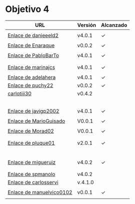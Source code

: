 # Objetivo 4

| URL                                                                                       | Versión | Alcanzado |
|-------------------------------------------------------------------------------------------|---------|-----------|
| <!-- Enlace de sergioae19 -->                                                             |         |           |
| [Enlace de danieeeld2](https://github.com/danieeeld2/LogisticsRoutes/pull/27)             | v4.0.1  | ✓         |
| <!-- Enlace de LuciaAnsino -->                                                            |         |           |
| [Enlace de Enaraque](https://github.com/Enaraque/bus_stadistics/pull/28)                  | v0.0.2  |  ✓        |
| <!-- Enlace de giorgiogiovanni -->                                                        |         |           |
| [Enlace de PabloBarTo](https://github.com/PabloBarTo/Empresa/pull/23)                     | v4.0.1  | ✓         |
| <!-- Enlace de danibarranqueroo -->                                                       |         |           |
| <!-- Enlace de Amadocm -->                                                                |         |           |
| [Enlace de marinajcs](https://github.com/marinajcs/asignacionTareas/pull/24)              | v4.0.1  | ✓         |
| <!-- Enlace de GiancaGrizzly -->                                                          |         |           |
| [Enlace de adelahera](https://github.com/adelahera/basket-stats/pull/25)                  | v4.0.1  | ✓         |
| [Enlace de puchy22](https://github.com/puchy22/nutri-app/pull/18)                         | v0.0.2  | ✓         |
| [carlotiii30](https://github.com/carlotiii30/organizacionSemanal/pull/26)                 | v0.4.2  |           |
| <!-- Enlace de sergioffdez -->                                                            |         |           |
| <!-- Enlace de DarckMonster -->                                                           |         |           |
| <!-- Enlace de eugrdfolcha -->                                                            |         |           |
| <!-- Enlace de diagmatrix -->                                                             |         |           |
| <!-- Enlace de JaimeGM96 -->                                                              |         |           |
| [Enlace de javigp2002](https://github.com/javigp2002/LazyFood/pull/19)                    | v4.0.1  | ✓         |
| <!-- Enlace de shvtwp -->                                                                 |         |           |
| [Enlace de MarioGuisado](https://github.com/MarioGuisado/TrainMe/pull/38)                 | V0.0.1  | ✓         |
| <!-- Enlace de J P S -->                                                                  |         |           |
| [Enlace de Morad02](https://github.com/Morad02/F1Data/pull/22)                            | V0.0.1  | ✓         |
| <!-- Enlace de albertolj -->                                                              |         |           |
| <!-- Enlace de Christianlr -->                                                            |         |           |
| [Enlace de pluque01](https://github.com/pluque01/CofreSagradoVirtual/pull/22)             | v2.0.1  | ✓         |
| <!-- Enlace de josemponce -->                                                             |         |           |
| <!-- Enlace de smallPingu -->                                                             |         |           |
| <!-- Enlace de chelunike -->                                                              |         |           |
| <!-- Enlace de M M M -->                                                                  |         |           |
| <!-- Enlace de moshidev -->                                                               |         |           |
| <!-- Enlace de R L O E -->                                                                |         |           |
| [Enlace de migueruiz](https://github.com/migueruiz/Automatricula/pull/34)                 | v4.0.2  | ✓         |
| <!-- Enlace de Javito198 -->                                                              |         |           |
| <!-- Enlace de Alvarosanpal -->                                                           |         |           |
| [Enlace de spmanolo](https://github.com/spmanolo/calidad-aire/pull/22)                    | v4.0.2  |           |
| [Enlace de carlosservi](https://github.com/carlosservi/Asistente_Ruta_Camioneros/pull/42) | v.4.1.0 |           |
| <!-- Enlace de raultl12 -->                                                               |         |           |
| [Enlace de manuelvico0102](https://github.com/manuelvico0102/easySelect/pull/25)          | v0.0.1  | ✓         |
| <!-- Enlace de johnwaves -->                                                              |         |           |
